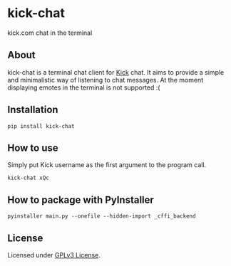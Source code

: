 # kick-chat

kick.com chat in the terminal

## About

kick-chat is a terminal chat client for [Kick](https://kick.com/) chat.
It aims to provide a simple and minimalistic way of listening to chat messages.
At the moment displaying emotes in the terminal is not supported :(

## Installation

```
pip install kick-chat
```

## How to use

Simply put Kick username as the first argument to the program call.

```
kick-chat xQc
```

## How to package with PyInstaller

```
pyinstaller main.py --onefile --hidden-import _cffi_backend
```

## License

Licensed under [GPLv3 License](./LICENSE).
